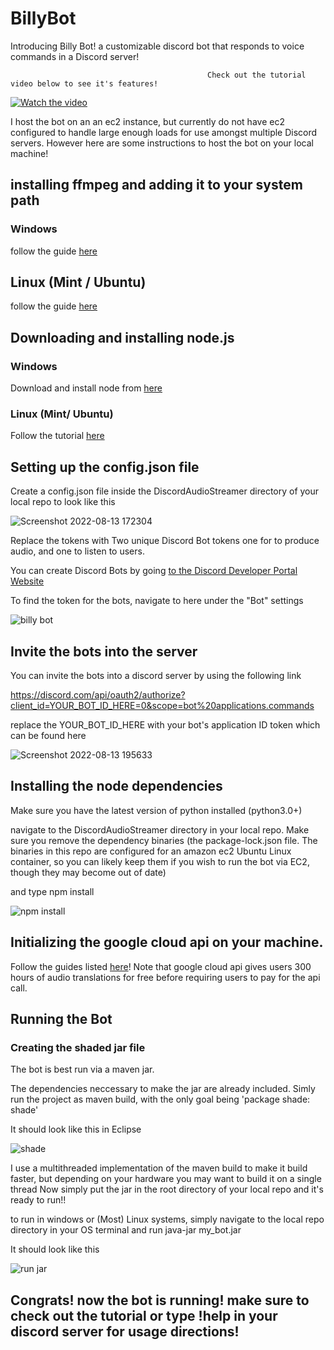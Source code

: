 # BillyBot

Introducing Billy Bot! a customizable discord bot that responds to voice commands in a Discord server!

                                                Check out the tutorial video below to see it's features!

[![Watch the video](https://img.youtube.com/vi/EyHBpJnrkfU/maxresdefault.jpg)](https://www.youtube.com/watch?v=EyHBpJnrkfU&ab_channel=SethLastname)


I host the bot on an an ec2 instance, but currently do not have ec2 configured to handle large enough loads for use amongst multiple Discord servers. However here are some instructions to host the bot on your local machine!

## installing ffmpeg and adding it to your system path

### Windows

follow the guide [here](https://windowsloop.com/install-ffmpeg-windows-10)

## Linux (Mint / Ubuntu)

follow the guide [here](https://www.tecmint.com/install-ffmpeg-in-linux)

## Downloading and installing node.js

### Windows

Download and install node from [here](https://nodejs.org/en/download)

### Linux (Mint/ Ubuntu)

Follow the tutorial [here](https://techviewleo.com/how-to-install-nodejs-in-linux-mint) 

## Setting up the config.json file
 Create a config.json file inside the DiscordAudioStreamer directory of your local repo to look like this


![Screenshot 2022-08-13 172304](https://user-images.githubusercontent.com/64103718/184516537-329bbfb4-d2e2-4b07-86a0-9828d8ca587a.png)

Replace the tokens with Two unique Discord Bot tokens one for to produce audio, and one to listen to users.

You can create Discord Bots by going [to the Discord Developer Portal Website](https://discord.com/developers/applications)

To find the token for the bots, navigate to here under the "Bot" settings

![billy bot](https://user-images.githubusercontent.com/64103718/184516594-4355b954-24f3-40ca-a39e-86616194eb09.png)

## Invite the bots into the server

You can invite the bots into a discord server by using the following link

https://discord.com/api/oauth2/authorize?client_id=YOUR_BOT_ID_HERE=0&scope=bot%20applications.commands

replace the YOUR_BOT_ID_HERE with your bot's application ID token which can be found here

![Screenshot 2022-08-13 195633](https://user-images.githubusercontent.com/64103718/184517136-344c0fe1-bad4-440b-9387-b6619707bc9c.png)


## Installing the node dependencies

Make sure you have the latest version of python installed (python3.0+)

navigate to the DiscordAudioStreamer directory in your local repo. Make sure you remove the dependency binaries (the package-lock.json file. The binaries in this repo are configured for an amazon ec2 Ubuntu Linux container, so you can likely keep them if you wish to run the bot via EC2, though they may become out of date)

and type npm install


![npm install](https://user-images.githubusercontent.com/64103718/184550971-e03372e8-bf0b-4a49-81bf-ad3e60262076.png)

## Initializing the google cloud api on your machine.

Follow the guides listed [here](https://github.com/googleapis/google-cloud-java)! Note that google cloud api gives users 300 hours of audio translations for free before requiring users to pay for the api call.


## Running the Bot

### Creating the shaded jar file

The bot is best run via a maven jar.

The dependencies neccessary to make the jar are already included. Simly run the project as maven build, with the only goal being 'package shade: shade'

It should look like this in Eclipse


![shade](https://user-images.githubusercontent.com/64103718/184553462-822004e0-7e0a-4dda-8ea7-69c49e65fc61.png)

I use a multithreaded implementation of the maven build to make it build faster, but depending on your hardware you may want to build it on a single thread
Now simply put the jar in the root directory of your local repo and it's ready to run!!

to run in windows or (Most) Linux systems, simply navigate to the local repo directory in your OS terminal and run java-jar my_bot.jar

It should look like this


![run jar](https://user-images.githubusercontent.com/64103718/184553628-27434b37-fcfc-4051-b003-a4377b992f29.png)

## Congrats! now the bot is running! make sure to check out the tutorial or type !help in your discord server for usage directions!

